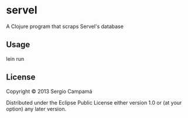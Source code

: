 # servel

A Clojure program that scraps Servel's database

## Usage

lein run

## License

Copyright © 2013 Sergio Campamá

Distributed under the Eclipse Public License either version 1.0 or (at
your option) any later version.
